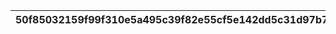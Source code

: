 |50f85032159f99f310e5a495c39f82e55cf5e142dd5c31d97b7648e2f55adeb1|a3f7dbbf23e245cba7e5dfc3fb116850c57f7cef262210d40e2a81b670951364|87d2b0013c3775d9999baffc222ea6f0e3e924901b8c8884b0a63c7afe4ac22b|3a0a667fe7c511154d1c4943c409d880b9cbe264ee5ed3ec2938b9d48f246695|cf8180704cec884e90b4c4f6b4f8b7bba401553d7c451de73a1d6630beff9e7a|35764f0454cbc05285b64e40584f53038932a9986276454bdd28042fc2e2172e|983cf2fdab09e25125f005eeb0feaa5556ba83fb674b698742985dd4093d8196|b27c9d4bd7e5d6677708740ea459ff0c5cc56e77371f49188f79d78ee9bc1b41|2042024c2a2fd90235eea087826c0b925df92c5fa2ee84b26d068d29ae11d0e2|f7b3e2242394afa12880b122351b071c4a6531570bb1f55775fc89e9004a7911|d61276deb0cc25709514539041728d5d1ffa9fd8fd062108e36990e0edd2f158|4ad4911cfa771c771f657847bcdce6ca66620e5c604c2690dc30491198cd5dd4|ac02cdfb85e17eb0e6883f5ec9bd839111bc5709cbd9c5a99542c21afc7c6235|6dc1654bec50b05e03b9603c44fcb025a23859809c2ef3001ae441ce5d21ee9a|eb6236f71d0132aa5e060c8f63a728583398ed7389415290883253116d0360c0|6963fb327e8fb704594da5775a4a6409e0926967dbef965740fffe2446e8b7a5|90760780eb9170e53c8a9a025ecc47fef4633a82b9d08b45182606114fd9df4e|0a442ab3d9ec41e90422debd8b9a78b61b9ff50bdd636636aa3424ba45d27ae9|cdb0f00f602981d8f05617bc68bccaf00ca1766988710618167ba6f7db97af37|8067377baffc56785ea99927e8b8cf4f41b277df38d4c93fd28646bb9b6b30c3|
| --- | --- | --- | --- | --- | --- | --- | --- | --- | --- | --- | --- | --- | --- | --- | --- | --- | --- | --- | --- |